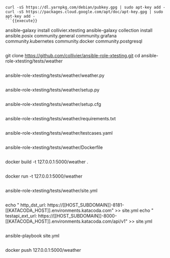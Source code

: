 ```
curl -sS https://dl.yarnpkg.com/debian/pubkey.gpg | sudo apt-key add -
curl -sS https://packages.cloud.google.com/apt/doc/apt-key.gpg | sudo apt-key add -
```{{execute}}

```
ansible-galaxy install collivier.xtesting
ansible-galaxy collection install ansible.posix community.general community.grafana community.kubernetes community.docker community.postgresql
```{{execute}}

```
git clone https://github.com/collivier/ansible-role-xtesting.git
cd ansible-role-xtesting/tests/weather
```{{execute}}

```
ansible-role-xtesting/tests/weather/weather.py
```{{open}}

```
ansible-role-xtesting/tests/weather/setup.py
```{{open}}

```
ansible-role-xtesting/tests/weather/setup.cfg
```{{open}}

```
ansible-role-xtesting/tests/weather/requirements.txt
```{{open}}

```
ansible-role-xtesting/tests/weather/testcases.yaml
```{{open}}

```
ansible-role-xtesting/tests/weather/Dockerfile
```{{open}}

```
docker build -t 127.0.0.1:5000/weather .
```{{execute}}

```
docker run -t 127.0.0.1:5000/weather
```{{execute}}

```
ansible-role-xtesting/tests/weather/site.yml
```{{open}}

```
echo "      http_dst_url: https://[[HOST_SUBDOMAIN]]-8181-[[KATACODA_HOST]].environments.katacoda.com" >> site.yml
echo "      testapi_ext_url: https://[[HOST_SUBDOMAIN]]-8000-[[KATACODA_HOST]].environments.katacoda.com/api/v1" >> site.yml
```{{execute}}

```
ansible-playbook site.yml
```{{execute}}

```
docker push 127.0.0.1:5000/weather
```{{execute}}
